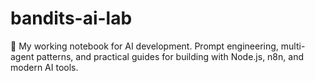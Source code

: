 # bandits-ai-lab

🧪 My working notebook for AI development. Prompt engineering, multi-agent patterns, and practical guides for building with Node.js, n8n, and modern AI tools.
